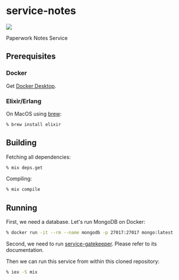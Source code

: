 service-notes
=============
[<img src="https://img.shields.io/docker/cloud/build/paperwork/service-notes.svg?style=for-the-badge"/>](https://hub.docker.com/r/paperwork/service-notes)

Paperwork Notes Service

## Prerequisites

### Docker

Get [Docker Desktop](https://www.docker.com/products/docker-desktop).

### Elixir/Erlang

On MacOS using [brew](https://brew.sh):

```bash
% brew install elixir
```

## Building

Fetching all dependencies:

```bash
% mix deps.get
```

Compiling:

```bash
% mix compile
```

## Running

First, we need a database. Let's run MongoDB on Docker:

```bash
% docker run -it --rm --name mongodb -p 27017:27017 mongo:latest
```

Second, we need to run [service-gatekeeper](https://github.com/paperwork/service-gatekeeper). Please refer to its documentation.

Then we can run this service from within this cloned repository:

```bash
% iex -S mix
```
